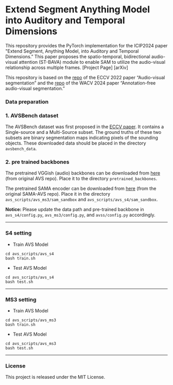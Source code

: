 # Extend Segment Anything Model into Auditory and Temporal Dimensions

This repository provides the PyTorch implementation for the ICIP2024 paper "Extend Segment, Anything Model, into Auditory and Temporal Dimensions.” This paper proposes the spatio-temporal, bidirectional audio-visual attention (ST-BAVA) module to enable SAM to utilize the audio-visual relationship across multiple frames. [Project Page] [arXiv]

This repository is based on the [repo](https://github.com/OpenNLPLab/AVSBench) of the ECCV 2022 paper “Audio-visual segmentation” and the [repo](https://github.com/jinxiang-liu/anno-free-AVS) of the WACV 2024 paper “Annotation-free audio-visual segmentation.”

### Data preparation

### 1. AVSBench dataset

The AVSBench dataset was first proposed in the [ECCV paper](https://arxiv.org/abs/2207.05042). It contains a Single-source and a Multi-Source subset. The ground truths of these two subsets are binary segmentation maps indicating pixels of the sounding objects. These downloaded data should be placed in the directory `avsbench_data`.

### 2. pre trained backbones

The pretrained VGGish (audio) backbones can be downloaded from [here](https://drive.google.com/drive/folders/1386rcFHJ1QEQQMF6bV1rXJTzy8v26RTV?usp=sharing) (from original AVS repo). Place it to the directory `pretrained_backbones`.

The pretrained SAMA encoder can be downloaded from [here](https://drive.google.com/drive/folders/1386rcFHJ1QEQQMF6bV1rXJTzy8v26RTV?usp=sharing) (from the original SAMA-AVS repo). Place it in the directory `avs_scripts/avs_ms3/sam_sandbox` and `avs_scripts/avs_s4/sam_sandbox`. 

**Notice:** Please update the data path and pre-trained backbone in `avs_s4/config.py`, `avs_ms3/config.py`, and `avss/config.py` accordingly.

---

### S4 setting

- Train AVS Model

```
cd avs_scripts/avs_s4
bash train.sh
```

- Test AVS Model

```
cd avs_scripts/avs_s4
bash test.sh
```

---

### MS3 setting

- Train AVS Model

```
cd avs_scripts/avs_ms3
bash train.sh
```

- Test AVS Model

```
cd avs_scripts/avs_ms3
bash test.sh
```

---

### License

This project is released under the MIT License. 
